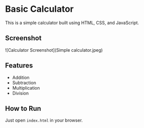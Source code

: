 # Basic Calculator

This is a simple calculator built using HTML, CSS, and JavaScript.

## Screenshot

![Calculator Screenshot](Simple calculator.jpeg)

## Features
- Addition
- Subtraction
- Multiplication
- Division

## How to Run
Just open `index.html` in your browser.
